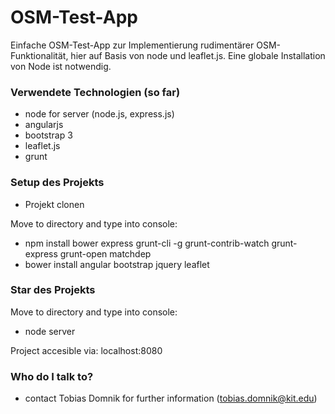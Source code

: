 # OSM-Test-App #

Einfache OSM-Test-App zur Implementierung rudimentärer OSM-Funktionalität, hier auf Basis von node und leaflet.js.
Eine globale Installation von Node ist notwendig.


### Verwendete Technologien (so far) ###

* node for server (node.js, express.js)
* angularjs
* bootstrap 3
* leaflet.js
* grunt


### Setup des Projekts ###

* Projekt clonen 

Move to directory and type into console:

* npm install bower express grunt-cli -g grunt-contrib-watch grunt-express grunt-open matchdep
* bower install angular bootstrap jquery leaflet


### Star des Projekts ###

Move to directory and type into console:
* node server

Project accesible via: localhost:8080



### Who do I talk to? ###

* contact Tobias Domnik for further information (tobias.domnik@kit.edu)
